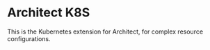 # Architect K8S

This is the Kubernetes extension for Architect, for complex resource configurations.
